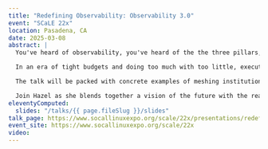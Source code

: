 ```yaml
---
title: "Redefining Observability: Observability 3.0"
event: "SCaLE 22x"
location: Pasadena, CA
date: 2025-03-08
abstract: |
  You've heard of observability, you've heard of the the three pillars, and you've probably even heard of observability 1.0 vs 2.0. But, something's still missing. Our definitions of observability are so technical that they miss the real value: a process through which one develops the ability to ask meaningful questions, get useful answers, and act effectively on what you learn.

  In an era of tight budgets and doing too much with too little, executing an observability strategy that delivers meaningful impact can feel impossible. In this talk, we'll learn how to cross the chasm from theory into delivering value where it matters. As we do so, we're going to start bringing together every part of the company by understanding how building home baked abstractions unlocks interdisciplinary collaboration.

  The talk will be packed with concrete examples of meshing institutional context with operational excellence. We'll also go over actionable steps that can be taken regardless of where you are on your observability journey, regardless of what your budget is, and how to get started when you don't have time.

  Join Hazel as she blends together a vision of the future with the realities of today in a way that prepares you to seize the moment and level up your company's ability to effectively operate across functional and disciplinary lines.
eleventyComputed:
  slides: "/talks/{{ page.fileSlug }}/slides"
talk_page: https://www.socallinuxexpo.org/scale/22x/presentations/redefining-observability-observability-30
event_site: https://www.socallinuxexpo.org/scale/22x
video:
---
```

